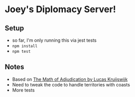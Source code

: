 # Joey's Diplomacy Server!

## Setup
* so far, I'm only running this via jest tests
* `npm install`
* `npm test`

## Notes
* Based on [The Math of Adjudication by Lucas Kruijswijk
](http://uk.diplom.org/pouch/Zine/S2009M/Kruijswijk/DipMath_Chp1.htm)
* Need to tweak the code to handle territories with coasts
* More tests
